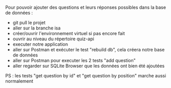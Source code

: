 Pour pouvoir ajouter des questions et leurs réponses possibles dans la base de données :
* git pull le projet
* aller sur la branche isa
* créer/ouvrir l'environnement virtuel si pas encore fait
* ouvrir au niveau du répertoire quiz-api
* executer notre application
* aller sur Postman et exécuter le test "rebuild db", cela créera notre base de données
* aller sur Postman pour executer les 2 tests "add question"
* aller regarder sur SQLite Browser que les données ont bien été ajoutées

PS : les tests "get question by id" et "get question by position" marche aussi normalement
